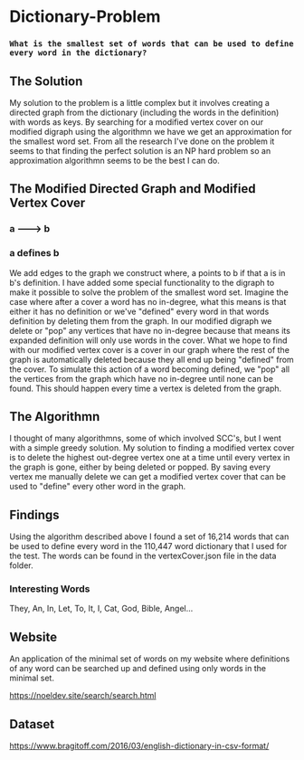 # Dictionary-Problem

### `What is the smallest set of words that can be used to define every word in the dictionary?`

## The Solution
My solution to the problem is a little complex but it involves creating a directed graph from the dictionary (including the words in the definition) with words as keys. By searching for a modified vertex cover on our modified digraph using the algorithmn we have we get an approximation for the smallest word set. From all the research I've done on the problem it seems to that finding the perfect solution is an NP hard problem so an approximation algorithmn seems to be the best I can do. 

## The Modified Directed Graph and Modified Vertex Cover

### a ---> b
### a defines b

We add edges to the graph we construct where, a points to b if that a is in b's definition. I have added some special functionality to the digraph to make it possible to solve the problem of the smallest word set. Imagine the case where after a cover a word has no in-degree, what this means is that either it has no definition or we've "defined" every word in that words definition by deleting them from the graph. In our modified digraph we delete or "pop" any vertices that have no in-degree because that means its expanded definition will only use words in the cover. What we hope to find with our modified vertex cover is a cover in our graph where the rest of the graph is automatically deleted because they all end up being "defined" from the cover. To simulate this action of a word becoming defined, we "pop" all the vertices from the graph which have no in-degree until none can be found. This should happen every time a vertex is deleted from the graph.

## The Algorithmn

I thought of many algorithmns, some of which involved SCC's, but I went with a simple greedy solution. My solution to finding a modified vertex cover is to delete the highest out-degree vertex one at a time until every vertex in the graph is gone, either by being deleted or popped. By saving every vertex me manually delete we can get a modified vertex cover that can be used to "define" every other word in the graph.

## Findings
Using the algorithm described above I found a set of 16,214 words that can be used to define every word in the 110,447 word dictionary that I used for the test. The words can be found in the vertexCover.json file in the data folder.

### Interesting Words
They, An, In, Let, To, It, I, Cat, God, Bible, Angel...

## Website
An application of the minimal set of words on my website where definitions of any word can be searched up and defined using only words in the minimal set.

https://noeldev.site/search/search.html

## Dataset
https://www.bragitoff.com/2016/03/english-dictionary-in-csv-format/

